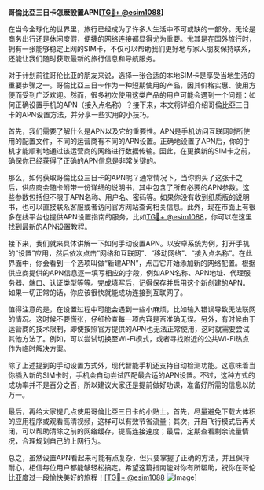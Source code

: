 **哥倫比亞三日卡怎麽設置APN[[TG💪+ @esim1088](https://t.me/s/esim1088)]**

在当今全球化的世界里，旅行已经成为了许多人生活中不可或缺的一部分。无论是商务出行还是休闲度假，便捷的网络连接都显得尤为重要。尤其是在国外旅行时，拥有一张能够稳定上网的SIM卡，不仅可以帮助我们更好地与家人朋友保持联系，还能让我们随时获取最新的旅行信息和导航服务。

对于计划前往哥伦比亚的朋友来说，选择一张合适的本地SIM卡是享受当地生活的重要步骤之一。哥倫比亞三日卡作为一种短期使用的产品，因其价格实惠、使用方便而受到广泛欢迎。然而，很多初次使用这类产品的用户可能会遇到一个问题：如何正确设置手机的APN（接入点名称）？接下来，本文将详细介绍哥倫比亞三日卡的APN设置方法，并分享一些实用的小技巧。

首先，我们需要了解什么是APN以及它的重要性。APN是手机访问互联网时所使用的配置文件，不同的运营商有不同的APN设置。正确地设置了APN后，你的手机才能顺利地通过该运营商的网络进行数据传输。因此，在更换新的SIM卡之前，确保你已经获得了正确的APN信息是非常关键的。

那么，如何获取哥倫比亞三日卡的APN呢？通常情况下，当你购买了这张卡之后，供应商会随卡附带一份详细的说明书，其中包含了所有必要的APN参数。这些参数包括但不限于APN名称、用户名、密码等。如果你没有收到纸质版的说明书，也可以直接联系客服或者访问官方网站查询相关信息。此外，现在市面上有很多在线平台也提供APN设置指南的服务，比如[TG💪+ @esim1088](https://t.me/s/esim1088)，你可以在这里找到最新的APN设置教程。

接下来，我们就来具体讲解一下如何手动设置APN。以安卓系统为例，打开手机的“设置”应用，然后依次点击“网络和互联网”、“移动网络”、“接入点名称”。在此界面中，你会看到一个选项叫做“新建APN”，点击它开始添加新的网络配置。根据供应商提供的APN信息逐一填写相应的字段，例如APN名称、APN地址、代理服务器、端口、认证类型等等。完成填写后，记得保存并启用这个新创建的APN。如果一切正常的话，你应该很快就能成功连接到互联网了。

值得注意的是，在设置过程中可能会遇到一些小麻烦，比如输入错误导致无法联网的情况。这时候不要慌张，仔细检查每一项内容是否准确无误。另外，有时候由于运营商的技术限制，即使按照官方提供的APN也无法正常使用，这时就需要尝试其他方法了。例如，可以尝试切换至Wi-Fi模式，或者寻找附近的公共Wi-Fi热点作为临时解决方案。

除了上述提到的手动设置方式外，现代智能手机还支持自动检测功能。这意味着当你插入新的SIM卡时，手机会自动尝试匹配最合适的APN设置。不过，这种方式的成功率并不是百分之百，所以建议大家还是提前做好功课，准备好所需的信息以防万一。

最后，再给大家提几点使用哥倫比亞三日卡的小贴士。首先，尽量避免下载大体积的应用程序或观看高清视频，这样可以有效节省流量；其次，开启飞行模式后再关闭，可以帮助清除之前的网络缓存，提高连接速度；最后，定期查看剩余流量情况，合理规划自己的上网行为。

总之，虽然设置APN看起来可能有点复杂，但只要掌握了正确的方法，并且保持耐心，相信每位用户都能够轻松搞定。希望这篇指南能对你有所帮助，祝你在哥伦比亚度过一段愉快美好的旅程！[[TG💪+ @esim1088](https://t.me/s/esim1088) ![Image](https://i.postimg.cc/4NQfJmqS/Snipaste-2025-05-13-00-14-12.png)]